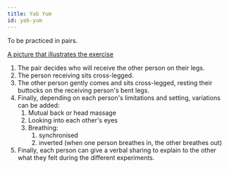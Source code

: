 ```yaml
---
title: Yab Yum
id: yab-yum
---
```


To be practiced in pairs.

[A picture that illustrates the exercise](https://en.wikipedia.org/wiki/Yab-Yum#/media/File:Padmasambhava_in_yam-yum.jpg)

1. The pair decides who will receive the other person on their legs.
1. The person receiving sits cross-legged.
1. The other person gently comes and sits cross-legged, resting their buttocks on the receiving person's bent legs.
1. Finally, depending on each person's limitations and setting, variations can be added:
    1. Mutual back or head massage
    1. Looking into each other's eyes
    1. Breathing:
        1. synchronised
        1. inverted (when one person breathes in, the other breathes out)
1. Finally, each person can give a verbal sharing to explain to the other what they felt during the different experiments.

